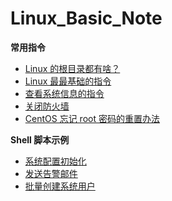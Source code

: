 # Linux_Basic_Note

__常用指令__
* [Linux 的根目录都有啥？](https://github.com/lcePolarBear/Linux_Basic_Note/blob/master/Linux%20系统和常用指令/Linux%20的根目录都有啥.md)
* [Linux 最最基础的指令](https://github.com/lcePolarBear/Linux_Basic_Note/blob/master/Linux%20系统和常用指令/Linux%20的基础指令.md)
* [查看系统信息的指令](https://github.com/lcePolarBear/Linux_Basic_Note/blob/master/Linux%20系统和常用指令/对系统进行的操作的指令.md)
* [关闭防火墙](https://github.com/lcePolarBear/Linux_Basic_Note/blob/master/Linux%20系统和常用指令/禁用防火墙和%20selinux.md)
* [CentOS 忘记 root 密码的重置办法](https://jingyan.baidu.com/article/f71d6037b16a3d1ab741d157.html)

__Shell 脚本示例__
- [系统配置初始化](https://github.com/lcePolarBear/Linux_Basic_Note/blob/master/Shell%20%E8%84%9A%E6%9C%AC%E7%A4%BA%E4%BE%8B/Linux%20%E7%B3%BB%E7%BB%9F%E9%85%8D%E7%BD%AE%E5%88%9D%E5%A7%8B%E5%8C%96.md)
- [发送告警邮件](https://github.com/lcePolarBear/Linux_Basic_Note/blob/master/Shell%20%E8%84%9A%E6%9C%AC%E7%A4%BA%E4%BE%8B/Linux%20%E7%B3%BB%E7%BB%9F%E5%8F%91%E9%80%81%E5%91%8A%E8%AD%A6%E9%82%AE%E4%BB%B6.md)
- [批量创建系统用户](https://github.com/lcePolarBear/Linux_Basic_Note/blob/master/Shell%20%E8%84%9A%E6%9C%AC%E7%A4%BA%E4%BE%8B/%E6%89%B9%E9%87%8F%E5%88%9B%E5%BB%BA%E7%B3%BB%E7%BB%9F%E7%94%A8%E6%88%B7.md)